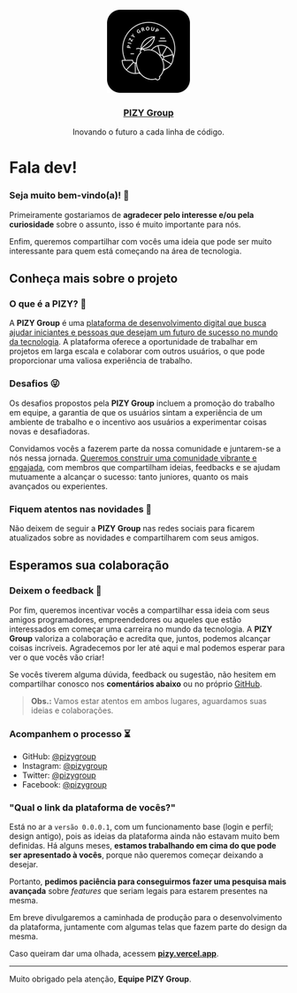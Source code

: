 <p align="center">
  <a href="https://pizy.group">
    <img src="https://raw.githubusercontent.com/pizygroup/community/main/assets/icons/pizygroup-icon-300x300.png" height="150">
    <h3 align="center">PIZY Group</h3>
  </a>
  <p align="center">Inovando o futuro a cada linha de código.</p>
</p>

# Fala dev!
### Seja muito bem-vindo(a)! 🤗

Primeiramente gostariamos de **agradecer pelo interesse e/ou pela curiosidade** sobre o assunto, isso é muito importante para nós.

Enfim, queremos compartilhar com vocês uma ideia que pode ser muito interessante para quem está começando na área de tecnologia.

## Conheça mais sobre o projeto

### O que é a PIZY? 🤔

A **PIZY Group** é uma <ins>plataforma de desenvolvimento digital que busca ajudar iniciantes e pessoas que desejam um futuro de sucesso no mundo da tecnologia</ins>. A plataforma oferece a oportunidade de trabalhar em projetos em larga escala e colaborar com outros usuários, o que pode proporcionar uma valiosa experiência de trabalho.

### Desafios 😜

Os desafios propostos pela **PIZY Group** incluem a promoção do trabalho em equipe, a garantia de que os usuários sintam a experiência de um ambiente de trabalho e o incentivo aos usuários a experimentar coisas novas e desafiadoras.

Convidamos vocês a fazerem parte da nossa comunidade e juntarem-se a nós nessa jornada. <ins>Queremos construir uma comunidade vibrante e engajada</ins>, com membros que compartilham ideias, feedbacks e se ajudam mutuamente a alcançar o sucesso: tanto juniores, quanto os mais avançados ou experientes.

### Fiquem atentos nas novidades 🤩

Não deixem de seguir a **PIZY Group** nas redes sociais para ficarem atualizados sobre as novidades e compartilharem com seus amigos.

## Esperamos sua colaboração

### Deixem o feedback 💬

Por fim, queremos incentivar vocês a compartilhar essa ideia com seus amigos programadores, empreendedores ou aqueles que estão interessados em começar uma carreira no mundo da tecnologia. A **PIZY Group** valoriza a colaboração e acredita que, juntos, podemos alcançar coisas incríveis. Agradecemos por ler até aqui e mal podemos esperar para ver o que vocês vão criar!

Se vocês tiverem alguma dúvida, feedback ou sugestão, não hesitem em compartilhar conosco nos **comentários abaixo** ou no próprio [GitHub](https://github.com/orgs/pizygroup/discussions/1). 

> **Obs.:** Vamos estar atentos em ambos lugares, aguardamos suas ideias e colaborações.

### Acompanhem o processo ⏳

* GitHub: [@pizygroup](https://github.com/pizygroup)
* Instagram: [@pizygroup](https://instagram.com/pizygroup/)
* Twitter: [@pizygroup](https://twitter.com/pizygroup)
* Facebook: [@pizygroup](https://facebook.com/pizygroup)

### "Qual o link da plataforma de vocês?"

Está no ar a `versão 0.0.0.1`, com um funcionamento base (login e perfil; design antigo), pois as ideias da plataforma ainda não estavam muito bem definidas. Há alguns meses, **estamos trabalhando em cima do que pode ser apresentado à vocês**, porque não queremos começar deixando a desejar.

Portanto, **pedimos paciência para conseguirmos fazer uma pesquisa mais avançada** sobre _features_ que seriam legais para estarem presentes na mesma.

Em breve divulgaremos a caminhada de produção para o desenvolvimento da plataforma, juntamente com algumas telas que fazem parte do design da mesma.

Caso queiram dar uma olhada, acessem [**pizy.vercel.app**](https://pizy.vercel.app).

---

Muito obrigado pela atenção,
**Equipe PIZY Group**.

